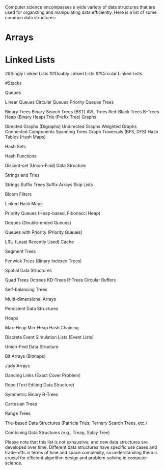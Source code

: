 Computer science encompasses a wide variety of data structures that are used for organizing and manipulating data efficiently. Here is a list of some common data structures:

# Arrays

# Linked Lists

##Singly Linked Lists
##Doubly Linked Lists
##Circular Linked Lists


#Stacks

Queues

Linear Queues
Circular Queues
Priority Queues
Trees

Binary Trees
Binary Search Trees (BST)
AVL Trees
Red-Black Trees
B-Trees
Heap (Binary Heap)
Trie (Prefix Tree)
Graphs

Directed Graphs (Digraphs)
Undirected Graphs
Weighted Graphs
Connected Components
Spanning Trees
Graph Traversals (BFS, DFS)
Hash Tables (Hash Maps)

Hash Sets

Hash Functions

Disjoint-set (Union-Find) Data Structure

Strings and Tries

Strings
Suffix Trees
Suffix Arrays
Skip Lists

Bloom Filters

Linked Hash Maps

Priority Queues (Heap-based, Fibonacci Heap)

Deques (Double-ended Queues)

Queues with Priority (Priority Queues)

LRU (Least Recently Used) Cache

Segment Trees

Fenwick Trees (Binary Indexed Trees)

Spatial Data Structures

Quad Trees
Octrees
KD-Trees
R-Trees
Circular Buffers

Self-balancing Trees

Multi-dimensional Arrays

Persistent Data Structures

Heaps

Max-Heap
Min-Heap
Hash Chaining

Discrete Event Simulation Lists (Event Lists)

Union-Find Data Structure

Bit Arrays (Bitmaps)

Judy Arrays

Dancing Links (Exact Cover Problem)

Rope (Text Editing Data Structure)

Symmetric Binary B-Trees

Cartesian Trees

Range Trees

Trie-based Data Structures (Patricia Tries, Ternary Search Trees, etc.)

Combining Data Structures (e.g., Treap, Splay Tree)

Please note that this list is not exhaustive, and new data structures are developed over time. Different data structures have specific use cases and trade-offs in terms of time and space complexity, so understanding them is crucial for efficient algorithm design and problem-solving in computer science.
